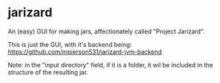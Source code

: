 # jarizard
An (easy) GUI for making jars, affectionately called "Project Jarizard".

This is just the GUI, with it's backend being: https://github.com/mpierson531/jarizard-jvm-backend

Note: in the "input directory" field, if it is a folder, it wil be included in the structure of the resulting jar.
